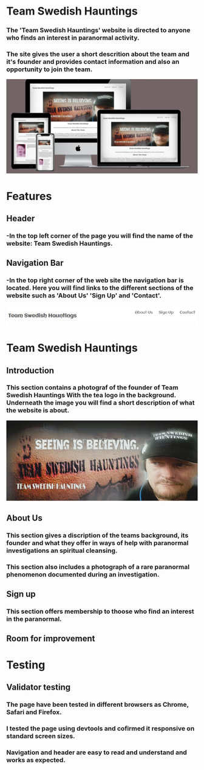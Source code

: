 # **Team Swedish Hauntings**

### The 'Team Swedish Hauntings' website is directed to anyone who finds an interest in paranormal activity.
### The site gives the user a short descrition about the team and it's founder and provides contact information and also an opportunity to join the team.

![This is an image](assets/images/FireShot%20Capture%20006%20-%20Multi%20Device%20Website%20Mockup%20Generator%20-%20techsini.com.png)

# Features
## Header
### -In the top left corner of the page you will    find the name of the website: **Team Swedish Hauntings**.
## Navigation Bar
### -In the top right corner of the web site the navigation bar is located. Here you will find links to the different sections of the website such as 'About Us' 'Sign Up' and 'Contact'.

![This is an image](assets/images/FireShot%20Capture%20009%20-%20Team%20Swedish%20Hauntings%20-%20volausson.github.io.png)

# Team Swedish Hauntings
## Introduction
### This section contains a photograf of the founder of **Team Swedish Hauntings** With the tea logo in the background. Underneath the image you will find a short description of what the website is about.
![This is an image](assets/images/tshlogga.jpg)

## About Us
### This section gives a discription of the teams background, its founder and what they offer in ways of help with paranormal investigations an spiritual cleansing.

### This section also includes a photograph of a rare paranormal phenomenon documented during an investigation.

## Sign up
### This section offers membership to thoose who find an interest in the paranormal.

## Room for improvement


# Testing
## Validator testing

### The page have been tested in different browsers as Chrome, Safari and Firefox.
### I tested the page using devtools and cofirmed it responsive on standard screen sizes.
### Navigation and  header are easy to read and understand and works as expected.




